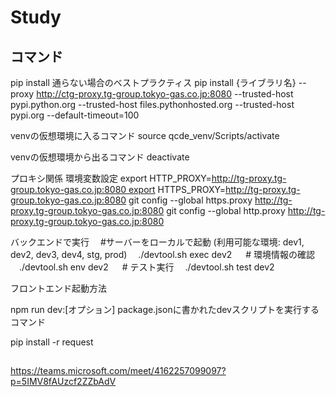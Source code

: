 # Study
## コマンド

pip install 通らない​場合の​ベストプラクティス
pip install {ライブラリ名} --proxy http://ctg-proxy.tg-group.tokyo-gas.co.jp:8080 --trusted-host pypi.python.org --trusted-host files.pythonhosted.org --trusted-host pypi.org --default-timeout=100

venvの仮想環境に入るコマンド
source qcde_venv/Scripts/activate

venvの仮想環境から出るコマンド
deactivate

プロキシ関係
環境変数設定
export HTTP_PROXY=http://tg-proxy.tg-group.tokyo-gas.co.jp:8080 export HTTPS_PROXY=http://tg-proxy.tg-group.tokyo-gas.co.jp:8080
git config --global https.proxy http://tg-proxy.tg-group.tokyo-gas.co.jp:8080
git config --global http.proxy http://tg-proxy.tg-group.tokyo-gas.co.jp:8080

バックエンドで実行
 #サーバーをローカルで起動 (利用可能な環境: dev1, dev2, dev3, dev4, stg, prod)  ./devtool.sh exec dev2   # 環境情報の確認  ./devtool.sh env dev2   # テスト実行  ./devtool.sh test dev2

フロントエンド起動方法

npm run dev:[オプション]
package.jsonに書かれたdevスクリプトを実行するコマンド

pip install -r request


##


https://teams.microsoft.com/meet/4162257099097?p=5IMV8fAUzcf2ZZbAdV
